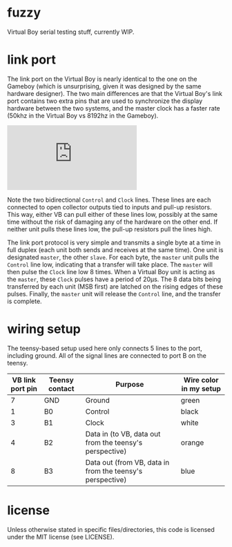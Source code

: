 # fuzzy

Virtual Boy serial testing stuff, currently WIP.

# link port

The link port on the Virtual Boy is nearly identical to the one on the Gameboy (which is unsurprising, given it was designed by the same hardware designer). The two main differences are that the Virtual Boy's link port contains two extra pins that are used to synchronize the display hardware between the two systems, and the master clock has a faster rate (50khz in the Virtual Boy vs 8192hz in the Gameboy).

[![Virtual Boy link port](http://www.planetvb.com/modules/dokuwiki/lib/exe/fetch.php?cache=cache&media=link_port.png)](http://www.planetvb.com/modules/dokuwiki/doku.php?id=link_port)

Note the two bidirectional `Control` and `Clock` lines. These lines are each connected to open collector outputs tied to inputs and pull-up resistors. This way, either VB can pull either of these lines low, possibly at the same time without the risk of damaging any of the hardware on the other end. If neither unit pulls these lines low, the pull-up resistors pull the lines high.

The link port protocol is very simple and transmits a single byte at a time in full duplex (each unit both sends and receives at the same time). One unit is designated `master`, the other `slave`. For each byte, the `master` unit pulls the `Control` line low, indicating that a transfer will take place. The `master` will then pulse the `Clock` line low 8 times. When a Virtual Boy unit is acting as the `master`, these `Clock` pulses have a period of 20μs. The 8 data bits being transferred by each unit (MSB first) are latched on the rising edges of these pulses. Finally, the `master` unit will release the `Control` line, and the transfer is complete.

# wiring setup

The teensy-based setup used here only connects 5 lines to the port, including ground. All of the signal lines are connected to port B on the teensy.

VB link port pin | Teensy contact | Purpose | Wire color in my setup
--- | --- | --- | ---
7 | GND | Ground | green
1 | B0 | Control | black
3 | B1 | Clock | white
4 | B2 | Data in (to VB, data out from the teensy's perspective) | orange
8 | B3 | Data out (from VB, data in from the teensy's perspective) | blue

# license

Unless otherwise stated in specific files/directories, this code is licensed under the MIT license (see LICENSE).
